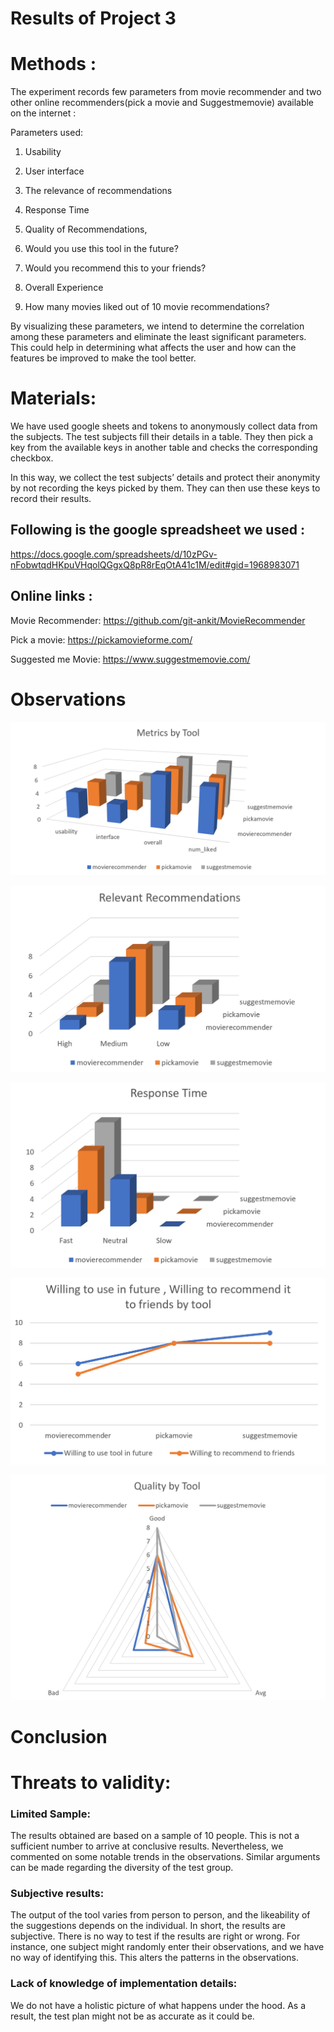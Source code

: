 # Results of Project 3

# Methods :

The experiment records few parameters from movie recommender and two other online recommenders(pick a movie and Suggestmemovie) available on the internet :

Parameters used:

1) Usability

2) User interface 

3) The relevance of recommendations

4) Response Time

5) Quality of Recommendations, 

6) Would you use this tool in the future?

7) Would you recommend this to your friends?

8) Overall Experience

9) How many movies liked out of 10 movie recommendations?

By visualizing these parameters, we intend to determine the correlation among these parameters and eliminate the least significant parameters. This could help in determining what affects the user and how can the features be improved to make the tool better.

# Materials:

We have used google sheets and tokens to anonymously collect data from the subjects. The test subjects fill their details in a table. They then pick a key from the available keys in another table and checks the corresponding checkbox.

In this way, we collect the test subjects’ details and protect their anonymity by not recording the keys picked by them. They can then use these keys to record their results.

## Following is the google spreadsheet we used :

https://docs.google.com/spreadsheets/d/10zPGv-nFobwtqdHKpuVHqolQGgxQ8pR8rEqOtA41c1M/edit#gid=1968983071

## Online links :

Movie Recommender: https://github.com/git-ankit/MovieRecommender

Pick a movie: https://pickamovieforme.com/

Suggested me Movie: https://www.suggestmemovie.com/

# Observations
![](Analysis/MetricsbyTool.PNG)

![](Analysis/RelevantRecommendations.PNG)

![](Analysis/ResponseTime.PNG)

![](Analysis/UseandRecommend.PNG)

![](Analysis/QualitybyTool.PNG)


# Conclusion

# Threats to validity:
### Limited Sample:
The results obtained are based on a sample of 10 people. This is not a sufficient number to arrive at conclusive results. Nevertheless, we commented on some notable trends in the observations. Similar arguments can be made regarding the diversity of the test group.

### Subjective results:
The output of the tool varies from person to person, and the likeability of the suggestions depends on the individual. In short, the results are subjective. There is no way to test if the results are right or wrong. For instance, one subject might randomly enter their observations, and we have no way of identifying this. This alters the patterns in the observations.

### Lack of knowledge of implementation details:
We do not have a holistic picture of what happens under the hood. As a result, the test plan might not be as accurate as it could be.
